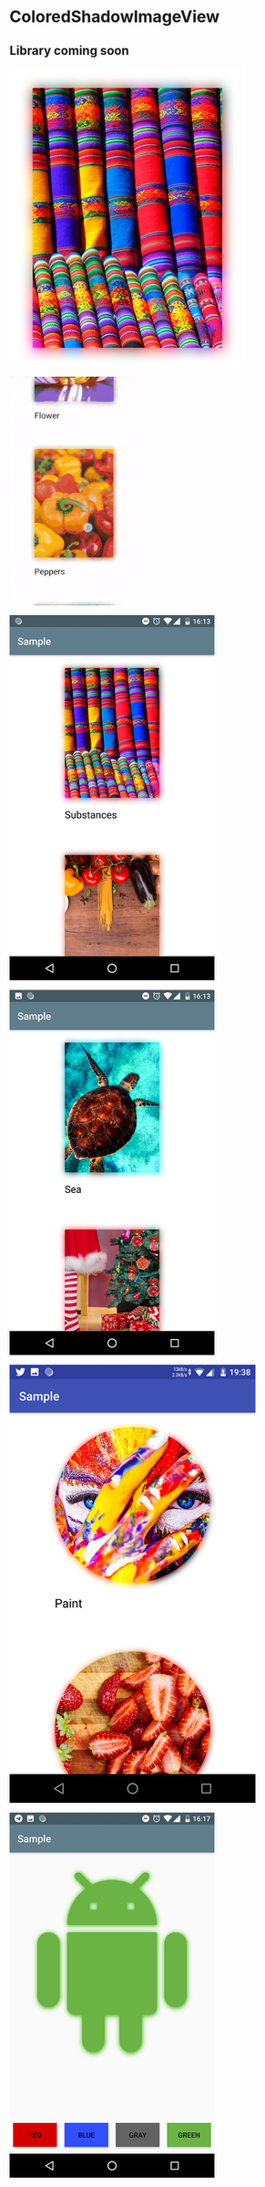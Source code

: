 # ColoredShadowImageView

## Library coming soon

![](screenShots/main.png)

![](screenShots/video.gif)

![](screenShots/firstScreen.png)

![](screenShots/secondScreen.png)

![](screenShots/circle.png)

![](screenShots/vector.png)
